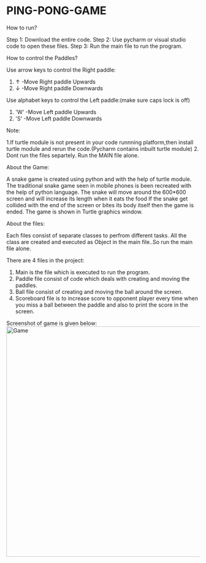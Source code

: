 # PING-PONG-GAME
How to run?

Step 1: Download the entire code.
Step 2: Use pycharm or visual studio code to open these files.
Step 3: Run the main file to run the program.

How to control the Paddles?

Use arrow keys to control the Right paddle:

 1. ↑ -Move Right paddle Upwards
 2. ↓ -Move Right paddle Downwards
 
Use alphabet keys to control the Left paddle:(make sure caps lock is off)

 1. 'W' -Move Left paddle Upwards
 2. 'S' -Move Left paddle Downwards
  
Note:

1.If turtle module is not present in your code runnning platform,then install turtle module and rerun the code.(Pycharm contains inbuilt turtle module)
2. Dont run the files separtely. Run the MAIN file alone.

About the Game:

A snake game is created using python and with the help of turtle module. 
The traditional snake game seen in mobile phones is been recreated with the help of python language. 
The snake will move around the 600*600 screen and will increase its length when it eats the food 
If the snake get collided with the end of the screen or bites its body itself then the game is ended.
The game is shown in Turtle graphics window.

About the files:

Each files consist of separate classes to perfrom different tasks. 
All the class are created and executed as Object in the main file..So run the main file alone.

There are 4  files in the project:

1. Main is the file which is executed to run the program.
2. Paddle file consist of code which deals with creating and moving the paddles.
3. Ball file consist of creating and moving the ball around the screen.
4. Scoreboard file is to increase score to opponent player every time when you miss a ball between the paddle and also to print the score in the screen.

Screenshot of game is given below:
<img width="601" alt="Game" src="https://user-images.githubusercontent.com/109719075/196357839-caceacba-4313-49a3-a5ef-f1f7dd9cbb89.png">

